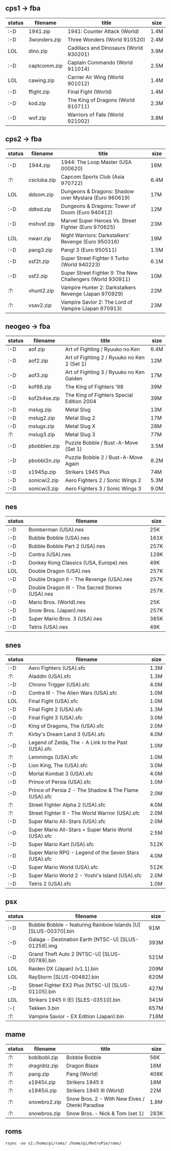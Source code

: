 ## cps1 -> fba
| status | filename | title | size |
| --- | --- | --- | --- |
| :-D | 1941.zip | 1941: Counter Attack (World) |  1.4M |
| :-D | 3wonders.zip | Three Wonders (World 910520) |  2.4M |
| LOL | dino.zip | Cadillacs and Dinosaurs (World 930201) |  3.9M |
| :-D | captcomm.zip | Captain Commando (World 911014) |  2.5M |
| LOL | cawing.zip | Carrier Air Wing (World 901012) |  1.4M |
| :-D | ffight.zip | Final Fight (World) |  1.4M |
| :-D | kod.zip | The King of Dragons (World 910711) |  2.3M |
| :-D | wof.zip | Warriors of Fate (World 921002) |  3.8M |

## cps2 -> fba
| status | filename | title | size |
| --- | --- | --- | --- |
| :-D | 1944.zip | 1944: The Loop Master (USA 000620) |  16M |
| :?: | cscluba.zip | Capcom Sports Club (Asia 970722) |  6.4M |
| LOL | ddsom.zip | Dungeons & Dragons: Shadow over Mystara (Euro 960619) |  17M |
| :-D | ddtod.zip | Dungeons & Dragons: Tower of Doom (Euro 940412) |  12M |
| :-D | mshvsf.zip | Marvel Super Heroes Vs. Street Fighter (Euro 970625) |  23M |
| LOL | nwarr.zip | Night Warriors: Darkstalkers' Revenge (Euro 950316) |  19M |
| :-D | pang3.zip | Pang! 3 (Euro 950511) |  1.5M |
| :-D | ssf2t.zip | Super Street Fighter II Turbo (World 940223) |  6.1M |
| :-D | ssf2.zip | Super Street Fighter II: The New Challengers (World 930911) |  10M |
| :?: | vhunt2.zip | Vampire Hunter 2: Darkstalkers Revenge (Japan 970929) |  22M |
| :?: | vsav2.zip | Vampire Savior 2: The Lord of Vampire (Japan 970913) |  23M |

## neogeo -> fba
| status | filename | title | size |
| --- | --- | --- | --- |
| :-D | aof.zip | Art of Fighting / Ryuuko no Ken |  6.4M |
| :-D | aof2.zip | Art of Fighting 2 / Ryuuko no Ken 2 (Set 1) |  12M |
| :-D | aof3.zip | Art of Fighting 3 / Ryuuko no Ken Gaiden |  17M |
| :-D | kof98.zip  | The King of Fighters '98 |  39M |
| :-D | kof2k4se.zip | The King of Fighters Special Edition 2004 |  39M |
| :-D | mslug.zip  | Metal Slug |  13M |
| :-D | mslug2.zip | Metal Slug 2 |  17M |
| :-D | mslugx.zip | Metal Slug X |  28M |
| :?: | mslug3.zip | Metal Slug 3 |  77M |
| :-D | pbobblen.zip | Puzzle Bobble / Bust-A-Move (Set 1) |  3.5M |
| :-D | pbobbl2n.zip | Puzzle Bobble 2 / Bust-A-Move Again |  8.2M |
| :-D | s1945p.zip | Strikers 1945 Plus |  74M |
| :-D | sonicwi2.zip | Aero Fighters 2 / Sonic Wings 2 |  5.3M |
| :-D | sonicwi3.zip | Aero Fighters 3 / Sonic Wings 3 |  9.0M |

## nes
| status | filename | size |
| --- | --- | --- |
| :-D | Bomberman (USA).nes |  25K |
| :-D | Bubble Bobble (USA).nes |  161K |
| :-D | Bubble Bobble Part 2 (USA).nes |  257K |
| :-D | Contra (USA).nes |  128K |
| :-D | Donkey Kong Classics (USA, Europe).nes |  49K |
| LOL | Double Dragon (USA).nes |  257K |
| :-D | Double Dragon II - The Revenge (USA).nes |  257K |
| :-D | Double Dragon III - The Sacred Stones (USA).nes |  257K |
| :-D | Mario Bros. (World).nes |  25K |
| :-D | Snow Bros. (Japan).nes |  257K |
| :-D | Super Mario Bros. 3 (USA).nes |  385K |
| :-D | Tetris (USA).nes |  49K |

## snes
| status | filename | size |
| --- | --- | --- |
| :-D | Aero Fighters (USA).sfc |  1.3M |
| :?: | Aladdin (USA).sfc |  1.3M |
| :-D | Chrono Trigger (USA).sfc |  4.0M |
| :-D | Contra III - The Alien Wars (USA).sfc |  1.0M |
| LOL | Final Fight (USA).sfc |  1.0M |
| :-D | Final Fight 2 (USA).sfc |  1.3M |
| :-D | Final Fight 3 (USA).sfc |  3.0M |
| :-D | King of Dragons, The (USA).sfc |  2.0M |
| :?: | Kirby's Dream Land 3 (USA).sfc |  4.0M |
| :-D | Legend of Zelda, The - A Link to the Past (USA).sfc |  1.0M |
| :?: | Lemmings (USA).sfc |  1.0M |
| :-D | Lion King, The (USA).sfc |  3.0M |
| :-D | Mortal Kombat 3 (USA).sfc |  4.0M |
| :-D | Prince of Persia (USA).sfc |  1.0M |
| :-D | Prince of Persia 2 - The Shadow & The Flame (USA).sfc |  2.0M |
| :?: | Street Fighter Alpha 2 (USA).sfc |  4.0M |
| :?: | Street Fighter II - The World Warrior (USA).sfc |  2.0M |
| :-D | Super Mario All-Stars (USA).sfc |  2.0M |
| :-D | Super Mario All-Stars + Super Mario World (USA).sfc |  2.5M |
| :-D | Super Mario Kart (USA).sfc |  512K |
| :-D | Super Mario RPG - Legend of the Seven Stars (USA).sfc |  4.0M |
| :-D | Super Mario World (USA).sfc |  512K |
| :-D | Super Mario World 2 - Yoshi's Island (USA).sfc |  2.0M |
| :-D | Tetris 2 (USA).sfc |  1.0M |

## psx
| status | filename | size |
| --- | --- | --- |
| :-D | Bubble Bobble - featuring Rainbow Islands [U] [SLUS-00370].bin |  91M |
| :-D | Galaga - Destination Earth [NTSC-U] [SLUS-01258].img |  393M |
| :-D | Grand Theft Auto 2 [NTSC-U] [SLUS-00789].bin |  521M |
| LOL | Raiden DX (Japan) (v1.1).bin |  209M |
| LOL | RayStorm [SLUS-00482].bin |  620M |
| :-D | Street Fighter EX2 Plus [NTSC-U] [SLUS-01105].bin |  427M |
| LOL | Strikers 1945 II (E) [SLES-03510].bin |  341M |
| :-( | Tekken 3.bin | 657M |
| :?: | Vampire Savior - EX Edition (Japan).bin |  716M |

## mame
| status | filename | title | size |
| --- | --- | --- | --- |
| :?: | boblbobl.zip | Bobble Bobble |  56K |
| :?: | dragnblz.zip | Dragon Blaze |  16M |
| :?: | pang.zip | Pang (World) |  408K |
| :?: | s1945ii.zip | Strikers 1945 II |  18M |
| :?: | s1945iii.zip | Strikers 1945 III (World) |  22M |
| :?: | snowbro2.zip | Snow Bros. 2 - With New Elves / Otenki Paradise |  1.8M |
| :?: | snowbros.zip | Snow Bros. - Nick & Tom (set 1) |  283K |

## roms
```
rsync -av s1:/home/pi/roms/ /home/pi/RetroPie/roms/
```
